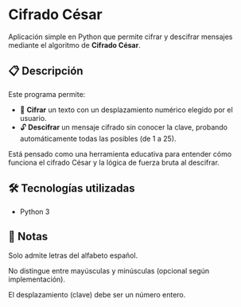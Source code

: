 # Cifrado César

Aplicación simple en Python que permite cifrar y descifrar mensajes mediante el algoritmo de **Cifrado César**.

## 📋 Descripción

Este programa permite:
- 🔐 **Cifrar** un texto con un desplazamiento numérico elegido por el usuario.
- 🔓 **Descifrar** un mensaje cifrado sin conocer la clave, probando automáticamente todas las posibles (de 1 a 25).

Está pensado como una herramienta educativa para entender cómo funciona el cifrado César y la lógica de fuerza bruta al descifrar.

## 🛠️ Tecnologías utilizadas

- Python 3

  
## 📌 Notas
Solo admite letras del alfabeto español.

No distingue entre mayúsculas y minúsculas (opcional según implementación).

El desplazamiento (clave) debe ser un número entero.
